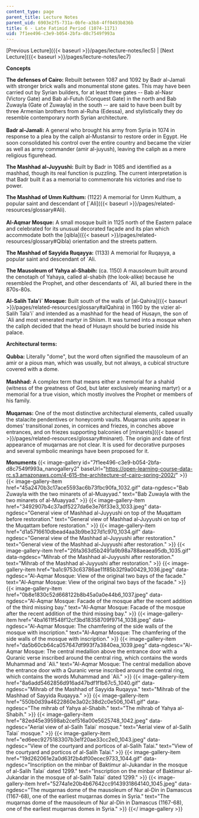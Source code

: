 ```yaml
---
content_type: page
parent_title: Lecture Notes
parent_uid: 6903e2f5-731a-0bfe-a3b8-4ff0493b836b
title: 6 - Late Fatimid Period (1074-1171)
uid: 7f1ee496-c3e9-b054-2bfa-d8c7549f993a
---
```


[Previous Lecture]({{< baseurl >}}/pages/lecture-notes/lec5) | [Next Lecture]({{< baseurl >}}/pages/lecture-notes/lec7)

  
**Concepts**

**The defenses of Cairo:** Rebuilt between 1087 and 1092 by Badr al-Jamali with stronger brick walls and monumental stone gates. This may have been carried out by Syrian builders, for at least three gates -- Bab al-Nasr (Victory Gate) and Bab al-Futuh (Conquest Gate) in the north and Bab Zuwayla (Gate of Zuwayla) in the south -- are said to have been built by three Armenian brothers from al-Ruha (Edessa), and stylistically they do resemble contemporary north Syrian architecture.   
       
**Badr al-Jamali:** A general who brought his army from Syria in 1074 in response to a plea by the caliph al-Mustansir to restore order in Egypt. He soon consolidated his control over the entire country and became the vizier as well as army commander (amir al-juyush), leaving the caliph as a mere religious figurehead.

**The Mashhad al-Juyyushi:** Built by Badr in 1085 and identified as a mashhad, though its real function is puzzling. The current interpretation is that Badr built it as a memorial to commemorate his victories and rise to power.

**The Mashhad of Umm Kulthum:** (1122) A memorial for Umm Kulthum, a popular saint and descendant of [&grave;Ali]({{< baseurl >}}/pages/related-resources/glossary#Ali).   
       
**Al-Aqmar Mosque:** A small mosque built in 1125 north of the Eastern palace and celebrated for its unusual decorated façade and its plan which accommodate both the [qibla]({{< baseurl >}}/pages/related-resources/glossary#Qibla) orientation and the streets pattern. 

**The Mashhad of Sayyida Ruqayya:** (1133) A memorial for Ruqayya, a popular saint and descendant of &grave;Ali.

**The Mausoleum of Yahya al-Shabih:** (ca. 1150) A mausoleum built around the cenotaph of Yahaya, called al-shabih (the look-alike) because he resembled the Prophet, and other descendants of &grave;Ali, all buried there in the 870s-80s.

**Al-Salih Tala'i&grave; Mosque:** Built south of the walls of [al-Qahira]({{< baseurl >}}/pages/related-resources/glossary#alQahira) in 1160 by the vizier al-Salih Tala'i&grave; and intended as a mashhad for the head of Husayn, the son of &grave;Ali and most venerated martyr in Shiism. It was turned into a mosque when the caliph decided that the head of Husayn should be buried inside his palace.

**Architectural terms:**  
       
**Qubba:** Literally "dome", but the word often signified the mausoleum of an amir or a pious man, which was usually, but not always, a cubical structure covered with a dome.   
       
**Mashhad:** A complex term that means either a memorial for a shahid (witness of the greatness of God, but later exclusively meaning martyr) or a memorial for a true vision, which mostly involves the Prophet or members of his family.   
       
**Muqarnas:** One of the most distinctive architectural elements, called usually the stalacite pendentives or honeycomb vaults. Muqarnas units appear in domes' transitional zones, in cornices and friezes, in conches above entrances, and on friezes supporting balconies of [minarets]({{< baseurl >}}/pages/related-resources/glossary#minaret). The origin and date of first appearance of muqarnas are not clear. It is used for decorative purposes and several symbolic meanings have been proposed for it. 

**Monuments**
{{< image-gallery id="7f1ee496-c3e9-b054-2bfa-d8c7549f993a_nanogallery2" baseUrl="https://open-learning-course-data-rc.s3.amazonaws.com/4-615-the-architecture-of-cairo-spring-2002/" >}}
{{< image-gallery-item href="45a2470b3c17ace5593ac6b73fbc90fa_1032.gif" data-ngdesc="Bab Zuwayla with the two minarets of al-Muayyad." text="Bab Zuwayla with the two minarets of al-Muayyad." >}}
{{< image-gallery-item href="3492907b4c37adf5227da6e3e76f33e3_1033.jpeg" data-ngdesc="General view of Mashhad al-Juyyushi on top of the Muqattam before restoration." text="General view of Mashhad al-Juyyushi on top of the Muqattam before restoration." >}}
{{< image-gallery-item href="d1a5716610dbead4aa3b9be327d1c970_1034.gif" data-ngdesc="General view of the Mashhad al-Juyyushi after restoration." text="General view of the Mashhad al-Juyyushi after restoration." >}}
{{< image-gallery-item href="26fa363d5b2491a9b98a788aeaea95db_1035.gif" data-ngdesc="Mihrab of the Mashhad al-Juyyushi after restoration." text="Mihrab of the Mashhad al-Juyyushi after restoration." >}}
{{< image-gallery-item href="ba1c9753c63786ae11f85b32f9a00429_1036.jpeg" data-ngdesc="Al-Aqmar Mosque: View of the original two bays of the facade." text="Al-Aqmar Mosque: View of the original two bays of the facade." >}}
{{< image-gallery-item href="0b8e1830c52d668122b8b45a0a0e44b6_1037.jpeg" data-ngdesc="Al-Aqmar Mosque: Facade of the mosque after the recent addition of the third missing bay." text="Al-Aqmar Mosque: Facade of the mosque after the recent addition of the third missing bay." >}}
{{< image-gallery-item href="4ba1611f548f12cf3bd18358709f9714_1038.jpeg" data-ngdesc="Al-Aqmar Mosque: The chamfering of the side walls of the mosque with inscription." text="Al-Aqmar Mosque: The chamfering of the side walls of the mosque with inscription." >}}
{{< image-gallery-item href="da5b60cb64ca057647df993f7a3840ea_1039.jpeg" data-ngdesc="Al-Aqmar Mosque: The central medallion above the entrance door with a Quranic verse inscribed around the central ring, which contains the words Muhammad and &grave;Ali." text="Al-Aqmar Mosque: The central medallion above the entrance door with a Quranic verse inscribed around the central ring, which contains the words Muhammad and &grave;Ali." >}}
{{< image-gallery-item href="8a6add5462856d916ad47bdf1f1b67c5_1040.gif" data-ngdesc="Mihrab of the Mashhad of Sayyida Ruqayya." text="Mihrab of the Mashhad of Sayyida Ruqayya." >}}
{{< image-gallery-item href="550b0d39a4622860e3a02c38d2c0e506_1041.gif" data-ngdesc="The mihrab of Yahya al-Shabih." text="The mihrab of Yahya al-Shabih." >}}
{{< image-gallery-item href="82ed45e39598ab2cef516a00e5625748_1042.jpeg" data-ngdesc="Aerial view of al-Salih Talai&grave; mosque." text="Aerial view of al-Salih Talai&grave; mosque." >}}
{{< image-gallery-item href="ed6eec9275183307b3e1f20ae33cc2e0_1043.jpeg" data-ngdesc="View of the courtyard and porticos of al-Salih Talai." text="View of the courtyard and porticos of al-Salih Talai." >}}
{{< image-gallery-item href="19d262061e2a0d63f2b4df00ecec9733_1044.gif" data-ngdesc="Inscription on the minbar of Baktimur al-Jukandar in the mosque of al-Salih Talai&grave; dated 1299." text="Inscription on the minbar of Baktimur al-Jukandar in the mosque of al-Salih Talai&grave; dated 1299." >}}
{{< image-gallery-item href="5274a1e20b4b67642cc9143931864140_1045.jpeg" data-ngdesc="The muqarnas dome of the mausoleum of Nur al-Din in Damascus (1167-68), one of the earliest muqarnas domes in Syria." text="The muqarnas dome of the mausoleum of Nur al-Din in Damascus (1167-68), one of the earliest muqarnas domes in Syria." >}}
{{</ image-gallery >}}